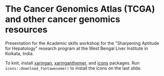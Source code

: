 # The Cancer Genomics Atlas (TCGA) and other cancer genomics resources

Presentation for the Academic skills workshop for the "Sharpening Aptitude for Hepatology" research program at the West Bengal Liver Institute in Kolkata, India.

To knit, install [xaringan](https://github.com/yihui/xaringan), [xaringanthemer](https://pkg.garrickadenbuie.com/xaringanthemer/), and [icons](https://github.com/mitchelloharawild/icons) packages. Run `icons::download_fontawesome()` to install the icons on the last slide.

<!--
Virginia Commonwealth University Mail	Mikhail Dozmorov <mdozmorov@vcu.edu>
Kolkata Workshop on Research Mentorship and skills building - SSI,VCU- JCMLRI - INASL initiative
1 message
Abhijit Chowdhury <achowdhury2002@yahoo.co.in>	Mon, Apr 8, 2024 at 1:28 AM
To: Jasmohan Bajaj <jasmohan.bajaj@vcuhealth.org>, "jasmohan@gmail.com" <jasmohan@gmail.com>, Saul Karpen <saul.karpen@vcuhealth.org>, Mohammad S Siddiqui <mohammad.siddiqui@vcuhealth.org>, Mikhail Dozmorov <mdozmorov@vcu.edu>, Kamphaus Tania <tkamphaus@fnih.org>, Kottilil Shyamasundaran <skottilil@ihv.umaryland.edu>, Shyam Kottilil <skottilil@gmail.com>, Emily Wigginton <emily.wigginton@vcuhealth.org>
Cc: ARUN Sanyal <arun.sanyal@vcuhealth.org>, Amal Santra <asantra2000@yahoo.co.in>, Parthasarathi Mukherjee <spartham@gmail.com>, ajay duseja <ajayduseja@yahoo.co.in>, "inaslsecretary@gmail.com" <inaslsecretary@gmail.com>
Dear friends , 
 Greetings from Kolkata. On behalf of the organizers for the workshop on 19-20th April , here in Kolkata , I am writing to request you formally to be in the faculty. Professor Arun Sanyal have been in touch with you on this but I felt it is our duty - the help and  support that you are providing will go a long way in fostering capabilities of a core Liver research team in India. We have selected 15 early career scientists focussed in Liver research and would likely to provide them hand holding in their project , beginning with this workshop. I am attaching brochure for the program for your understanding .   

I hope you have had your presentations in shape by now . Please let us know your convenience ( based on time and preference) of presenting live over ZOOM or Video prerecorded talk. We will plan accordingly . 

We are happy that we will Arun Sanyal, Saul Karpen, Shadab Siddiqui  and Shyam Kottilil are physically joining us  here in Kolkata . 

Look forward to continued collaborations on this program that - within the framework of the VCU - JCMLRI  existing memorandum of exchange and research collaborations - would strengthen ties between the two institutes . 

Regards 
Abhijit   

Abhijit Chowdhury 

Professor and Chair, Clinical Hepatology Research , John C Martin Center for Liver Research and Innovations (www.jcmlri.edu.in) 

Professor , Hepatology 
Indian Institute of Liver and Digestive Sciences , Sonarpur .(www.iilds.in)  
 91-9433045435 ( Mob) E mail : achowdhury2002@yahoo.co.in

2 attachments
		SHARP - Final Program - 8th April.docx
28K
		SHARP.pdf
1548K
-->